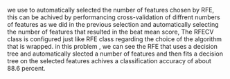 we use to automatically selected the number of features chosen by RFE, this can be achived by performancing cross-validation of diffrent numbers of features as we did in the previous selection and automatically
selecting the number of features that resulted in the beat mean score, The RFECV class  is configured just like RFE class regarding the choice of the algorithm that is wrapped.
in this problem , we can see the RFE that uses a decision tree and automatically slected a number of features and then fits a decision tree on the selected features achives a classification accuracy of about
88.6 percent.
